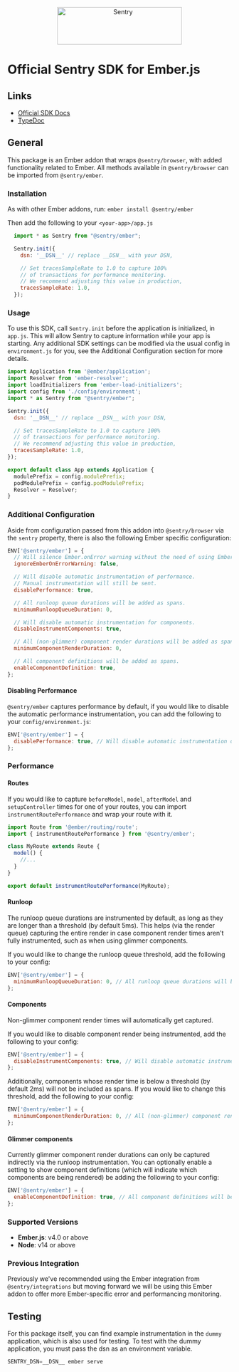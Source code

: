 <p align="center">
  <a href="https://sentry.io/?utm_source=github&utm_medium=logo" target="_blank">
    <img src="https://sentry-brand.storage.googleapis.com/sentry-wordmark-dark-280x84.png" alt="Sentry" width="280" height="84">
  </a>
</p>

# Official Sentry SDK for Ember.js

## Links

- [Official SDK Docs](https://docs.sentry.io/quickstart/)
- [TypeDoc](http://getsentry.github.io/sentry-javascript/)

## General

This package is an Ember addon that wraps `@sentry/browser`, with added functionality related to Ember. All methods available in
`@sentry/browser` can be imported from `@sentry/ember`.

### Installation

As with other Ember addons, run:
`ember install @sentry/ember`

Then add the following to your `<your-app>/app.js`

```javascript
  import * as Sentry from "@sentry/ember";

  Sentry.init({
    dsn: '__DSN__' // replace __DSN__ with your DSN,

    // Set tracesSampleRate to 1.0 to capture 100%
    // of transactions for performance monitoring.
    // We recommend adjusting this value in production,
    tracesSampleRate: 1.0,
  });
```

### Usage

To use this SDK, call `Sentry.init` before the application is initialized, in `app.js`. This will allow Sentry to capture information while your app is starting.
Any additional SDK settings can be modified via the usual config in `environment.js` for you, see the Additional Configuration section for more details.

```javascript
import Application from '@ember/application';
import Resolver from 'ember-resolver';
import loadInitializers from 'ember-load-initializers';
import config from './config/environment';
import * as Sentry from "@sentry/ember";

Sentry.init({
  dsn: '__DSN__' // replace __DSN__ with your DSN,

  // Set tracesSampleRate to 1.0 to capture 100%
  // of transactions for performance monitoring.
  // We recommend adjusting this value in production,
  tracesSampleRate: 1.0,
});

export default class App extends Application {
  modulePrefix = config.modulePrefix;
  podModulePrefix = config.podModulePrefix;
  Resolver = Resolver;
}
```

### Additional Configuration

Aside from configuration passed from this addon into `@sentry/browser` via the `sentry` property, there is also the following Ember specific configuration:

```javascript
ENV['@sentry/ember'] = {
  // Will silence Ember.onError warning without the need of using Ember debugging tools.
  ignoreEmberOnErrorWarning: false,

  // Will disable automatic instrumentation of performance.
  // Manual instrumentation will still be sent.
  disablePerformance: true,

  // All runloop queue durations will be added as spans.
  minimumRunloopQueueDuration: 0,

  // Will disable automatic instrumentation for components.
  disableInstrumentComponents: true,

  // All (non-glimmer) component render durations will be added as spans.
  minimumComponentRenderDuration: 0,

  // All component definitions will be added as spans.
  enableComponentDefinition: true,
};
```

#### Disabling Performance


`@sentry/ember` captures performance by default, if you would like to disable the automatic performance instrumentation, you can add the following to your `config/environment.js`:

```javascript
ENV['@sentry/ember'] = {
  disablePerformance: true, // Will disable automatic instrumentation of performance. Manual instrumentation will still be sent.
};
```


### Performance

#### Routes

If you would like to capture `beforeModel`, `model`, `afterModel` and `setupController` times for one of your routes,
you can import `instrumentRoutePerformance` and wrap your route with it.

```javascript
import Route from '@ember/routing/route';
import { instrumentRoutePerformance } from '@sentry/ember';

class MyRoute extends Route {
  model() {
    //...
  }
}

export default instrumentRoutePerformance(MyRoute);
```

#### Runloop

The runloop queue durations are instrumented by default, as long as they are longer than a threshold (by default 5ms).
This helps (via the render queue) capturing the entire render in case component render times aren't fully instrumented,
such as when using glimmer components.

If you would like to change the runloop queue threshold, add the following to your config:

```javascript
ENV['@sentry/ember'] = {
  minimumRunloopQueueDuration: 0, // All runloop queue durations will be added as spans.
};
```

#### Components

Non-glimmer component render times will automatically get captured.

If you would like to disable component render being instrumented, add the following to your config:

```javascript
ENV['@sentry/ember'] = {
  disableInstrumentComponents: true, // Will disable automatic instrumentation for components.
};
```

Additionally, components whose render time is below a threshold (by default 2ms) will not be included as spans.
If you would like to change this threshold, add the following to your config:

```javascript
ENV['@sentry/ember'] = {
  minimumComponentRenderDuration: 0, // All (non-glimmer) component render durations will be added as spans.
};
```

#### Glimmer components

Currently glimmer component render durations can only be captured indirectly via the runloop instrumentation. You can
optionally enable a setting to show component definitions (which will indicate which components are being rendered) be
adding the following to your config:

```javascript
ENV['@sentry/ember'] = {
  enableComponentDefinition: true, // All component definitions will be added as spans.
};
```

### Supported Versions

* **Ember.js**: v4.0 or above
* **Node**: v14 or above

### Previous Integration

Previously we've recommended using the Ember integration from `@sentry/integrations` but moving forward we will be using
this Ember addon to offer more Ember-specific error and performancing monitoring.

## Testing

For this package itself, you can find example instrumentation in the `dummy` application, which is also used for testing.
To test with the dummy application, you must pass the dsn as an environment variable.

```javascript
SENTRY_DSN=__DSN__ ember serve
```

